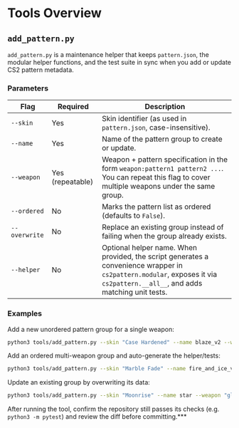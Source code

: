 # Tools Overview

## `add_pattern.py`

`add_pattern.py` is a maintenance helper that keeps `pattern.json`, the modular helper functions, and the test suite in sync when you add or update CS2 pattern metadata.

### Parameters

| Flag | Required | Description |
| --- | --- | --- |
| `--skin` | Yes | Skin identifier (as used in `pattern.json`, case-insensitive). |
| `--name` | Yes | Name of the pattern group to create or update. |
| `--weapon` | Yes (repeatable) | Weapon + pattern specification in the form `weapon:pattern1 pattern2 ...`. You can repeat this flag to cover multiple weapons under the same group. |
| `--ordered` | No | Marks the pattern list as ordered (defaults to `False`). |
| `--overwrite` | No | Replace an existing group instead of failing when the group already exists. |
| `--helper` | No | Optional helper name. When provided, the script generates a convenience wrapper in `cs2pattern.modular`, exposes it via `cs2pattern.__all__`, and adds matching unit tests. |

### Examples

Add a new unordered pattern group for a single weapon:

```bash
python3 tools/add_pattern.py --skin "Case Hardened" --name blaze_v2 --weapon "ak-47:123 456 789"
```

Add an ordered multi-weapon group and auto-generate the helper/tests:

```bash
python3 tools/add_pattern.py --skin "Marble Fade" --name fire_and_ice_v2 --weapon "bayonet:12 34 56" --weapon "karambit:78 90" --ordered --helper fire_and_ice_v2
```

Update an existing group by overwriting its data:

```bash
python3 tools/add_pattern.py --skin "Moonrise" --name star --weapon "glock-18:58 59 66 90" --ordered --overwrite
```

After running the tool, confirm the repository still passes its checks (e.g. `python3 -m pytest`) and review the diff before committing.***
